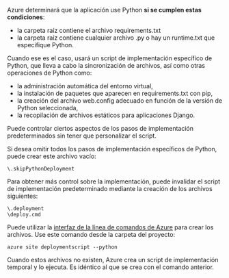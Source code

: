 Azure determinará que la aplicación use Python **si se cumplen estas condiciones**:

* la carpeta raíz contiene el archivo requirements.txt
* la carpeta raíz contiene cualquier archivo .py o hay un runtime.txt que especifique Python.

Cuando ese es el caso, usará un script de implementación específico de Python, que lleva a cabo la sincronización de archivos, así como otras operaciones de Python como:

* la administración automática del entorno virtual,
* la instalación de paquetes que aparecen en requirements.txt con pip,
* la creación del archivo web.config adecuado en función de la versión de Python seleccionada,
* la recopilación de archivos estáticos para aplicaciones Django.

Puede controlar ciertos aspectos de los pasos de implementación predeterminados sin tener que personalizar el script.

Si desea omitir todos los pasos de implementación específicos de Python, puede crear este archivo vacío:

    \.skipPythonDeployment

Para obtener más control sobre la implementación, puede invalidar el script de implementación predeterminado mediante la creación de los archivos siguientes:

    \.deployment
    \deploy.cmd

Puede utilizar la [interfaz de la línea de comandos de Azure][interfaz de la línea de comandos de Azure] para crear los archivos.  Use este comando desde la carpeta del proyecto:

    azure site deploymentscript --python

Cuando estos archivos no existen, Azure crea un script de implementación temporal y lo ejecuta.  Es idéntico al que se crea con el comando anterior.

[interfaz de la línea de comandos de Azure]: http://azure.microsoft.com/downloads/

